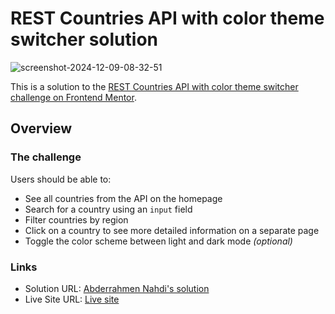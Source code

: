 # REST Countries API with color theme switcher solution

![screenshot-2024-12-09-08-32-51](https://github.com/user-attachments/assets/10909a3c-05d0-4be1-b5a0-aaccfdfd9780)

This is a solution to the [REST Countries API with color theme switcher challenge on Frontend Mentor](https://www.frontendmentor.io/challenges/rest-countries-api-with-color-theme-switcher-5cacc469fec04111f7b848ca).

## Overview

### The challenge

Users should be able to:

- See all countries from the API on the homepage
- Search for a country using an `input` field
- Filter countries by region
- Click on a country to see more detailed information on a separate page
- Toggle the color scheme between light and dark mode *(optional)*


### Links

- Solution URL: [Abderrahmen Nahdi's solution](https://www.frontendmentor.io/solutions/responsive-countries-search-with-dark-mode-H-B7WwFilE)
- Live Site URL: [Live site](https://abdounahdi.github.io/Search_countries/)

